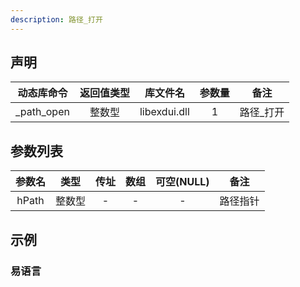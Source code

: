 ```yaml
---
description: 路径_打开
---
```





## 声明

| 动态库命令 | 返回值类型 |   库文件名   | 参数量 |   备注    |
| :--------: | :--------: | :----------: | :----: | :-------: |
| _path_open |   整数型   | libexdui.dll |   1    | 路径_打开 |

## 参数列表

|   参数名   |  类型  | 传址 | 数组 | 可空(NULL) |    备注    |
| :--------: | :----: | :--: | :--: | :--------: | :--------: |
|   hPath    | 整数型 |  -   |  -   |     -      |  路径指针  |


## 示例

### 易语言

